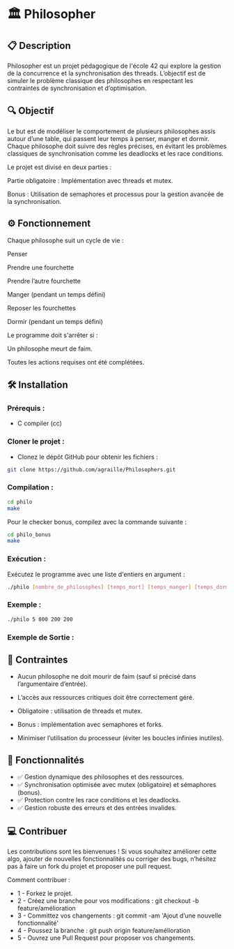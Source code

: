 # 🏛️ Philosopher

## 📋 Description

Philosopher est un projet pédagogique de l'école 42 qui explore la gestion de la concurrence et la synchronisation des threads. L’objectif est de simuler le problème classique des philosophes en respectant les contraintes de synchronisation et d’optimisation.

## 🔍 Objectif

Le but est de modéliser le comportement de plusieurs philosophes assis autour d’une table, qui passent leur temps à penser, manger et dormir. Chaque philosophe doit suivre des règles précises, en évitant les problèmes classiques de synchronisation comme les deadlocks et les race conditions.

Le projet est divisé en deux parties :

Partie obligatoire : Implémentation avec threads et mutex.

Bonus : Utilisation de semaphores et processus pour la gestion avancée de la synchronisation.

## ⚙️ Fonctionnement

Chaque philosophe suit un cycle de vie :

Penser

Prendre une fourchette

Prendre l’autre fourchette

Manger (pendant un temps défini)

Reposer les fourchettes

Dormir (pendant un temps défini)

Le programme doit s'arrêter si :

Un philosophe meurt de faim.

Toutes les actions requises ont été complétées.


## 🛠️ Installation

### Prérequis :
- C compiler (cc)

### Cloner le projet :
- Clonez le dépôt GitHub pour obtenir les fichiers :

```bash
git clone https://github.com/agraille/Philosophers.git
```

### Compilation :
```bash
cd philo
make
```
Pour le checker bonus, compilez avec la commande suivante :
```bash
cd philo_bonus
make
```
### Exécution :

Exécutez le programme avec une liste d'entiers en argument :
```bash
./philo [nombre_de_philosophes] [temps_mort] [temps_manger] [temps_dormir] [nombre_repas (optionnel)]
```
### Exemple :
```bash
./philo 5 800 200 200
```
### Exemple de Sortie :



## 📏 Contraintes

- Aucun philosophe ne doit mourir de faim (sauf si précisé dans l’argumentaire d’entrée).

- L’accès aux ressources critiques doit être correctement géré.

- Obligatoire : utilisation de threads et mutex.

- Bonus : implémentation avec semaphores et forks.

- Minimiser l’utilisation du processeur (éviter les boucles infinies inutiles).

## 🌟 Fonctionnalités

- ✅ Gestion dynamique des philosophes et des ressources.
- ✅ Synchronisation optimisée avec mutex (obligatoire) et sémaphores (bonus).
- ✅ Protection contre les race conditions et les deadlocks.
- ✅ Gestion robuste des erreurs et des entrées invalides.

## 💻 Contribuer
Les contributions sont les bienvenues ! Si vous souhaitez améliorer cette algo, ajouter de nouvelles fonctionnalités ou corriger des bugs, n’hésitez pas à faire un fork du projet et proposer une pull request.

Comment contribuer :
- 1 - Forkez le projet.
- 2 - Créez une branche pour vos modifications : git checkout -b feature/amélioration
- 3 - Committez vos changements : git commit -am 'Ajout d’une nouvelle fonctionnalité'
- 4 - Poussez la branche : git push origin feature/amélioration
- 5 - Ouvrez une Pull Request pour proposer vos changements.
